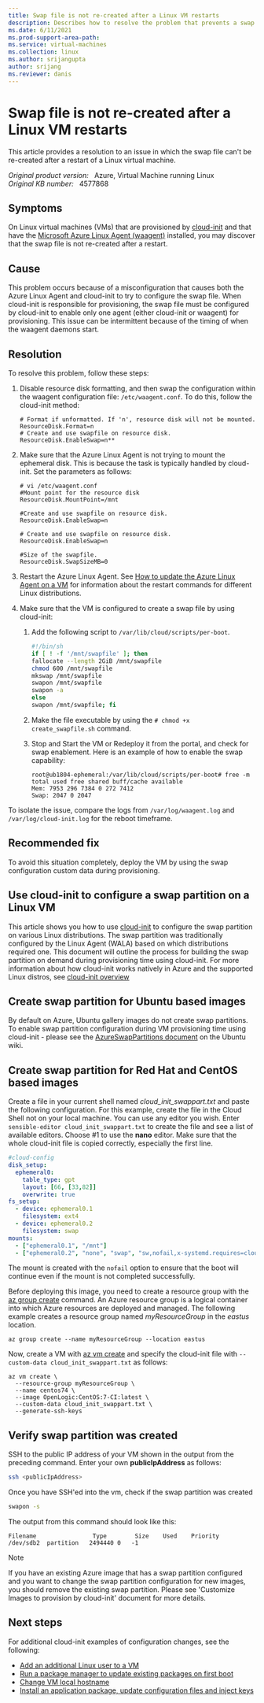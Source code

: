 ```yaml
---
title: Swap file is not re-created after a Linux VM restarts
description: Describes how to resolve the problem that prevents a swap file from being re-created after a restart of a Linux virtual machine.
ms.date: 6/11/2021
ms.prod-support-area-path: 
ms.service: virtual-machines
ms.collection: linux
ms.author: srijangupta
author: srijang
ms.reviewer: danis
---
```

# Swap file is not re-created after a Linux VM restarts

This article provides a resolution to an issue in which the swap file can't be re-created after a restart of a Linux virtual machine.

_Original product version:_ &nbsp; Azure, Virtual Machine running Linux  
_Original KB number:_ &nbsp; 4577868

## Symptoms

On Linux virtual machines (VMs) that are provisioned by [cloud-init](https://docs.microsoft.com/azure/virtual-machines/linux/using-cloud-init) and that have the [Microsoft Azure Linux Agent (waagent)](https://docs.microsoft.com/azure/virtual-machines/linux/using-cloud-init#what-is-the-difference-between-cloud-init-and-the-linux-agent-wala) installed, you may discover that the swap file is not re-created after a restart.

## Cause

This problem occurs because of a misconfiguration that causes both the Azure Linux Agent and cloud-init to try to configure the swap file.
When cloud-init is responsible for provisioning, the swap file must be configured by cloud-init to enable only one agent (either cloud-init or waagent) for provisioning. This issue can be intermittent because of the timing of when the waagent daemons start.

## Resolution

To resolve this problem, follow these steps:

1. Disable resource disk formatting, and then swap the configuration within the waagent configuration file: `/etc/waagent.conf`. To do this, follow the cloud-init method:

    ```
    # Format if unformatted. If 'n', resource disk will not be mounted. ResourceDisk.Format=n 
    # Create and use swapfile on resource disk. ResourceDisk.EnableSwap=n** 
    ```

2. Make sure that the Azure Linux Agent is not trying to mount the ephemeral disk. This is because the task is typically handled by cloud-init. Set the parameters as follows:

    ```
    # vi /etc/waagent.conf 
    #Mount point for the resource disk 
    ResourceDisk.MountPoint=/mnt 

    #Create and use swapfile on resource disk. 
    ResourceDisk.EnableSwap=n 

    # Create and use swapfile on resource disk. 
    ResourceDisk.EnableSwap=n 

    #Size of the swapfile. 
    ResourceDisk.SwapSizeMB=0
    ```

3. Restart the Azure Linux Agent. See [How to update the Azure Linux Agent on a VM](https://docs.microsoft.com/azure/virtual-machines/extensions/update-linux-agent) for information about the restart commands for different Linux distributions.
4. Make sure that the VM is configured to create a swap file by using cloud-init:
  
    1. Add the following script to `/var/lib/cloud/scripts/per-boot`.

        ```bash
        #!/bin/sh
        if [ ! -f '/mnt/swapfile' ]; then
        fallocate --length 2GiB /mnt/swapfile
        chmod 600 /mnt/swapfile
        mkswap /mnt/swapfile
        swapon /mnt/swapfile
        swapon -a 
        else
        swapon /mnt/swapfile; fi
        ```

    2. Make the file executable by using the `# chmod +x create_swapfile.sh` command.
    3. Stop and Start the VM or Redeploy it from the portal, and check for swap enablement.
        Here is an example of how to enable the swap capability: 

        ```    
        root@ub1804-ephemeral:/var/lib/cloud/scripts/per-boot# free -m 
        total used free shared buff/cache available 
        Mem: 7953 296 7384 0 272 7412 
        Swap: 2047 0 2047
        ```

To isolate the issue, compare the logs from `/var/log/waagent.log` and `/var/log/cloud-init.log` for the reboot timeframe.

## Recommended fix

To avoid this situation completely, deploy the VM by using the swap configuration custom data during provisioning.



## Use cloud-init to configure a swap partition on a Linux VM
This article shows you how to use [cloud-init](https://cloudinit.readthedocs.io) to configure the swap partition on various Linux distributions. The swap partition was traditionally configured by the Linux Agent (WALA) based on which distributions required one.  This document will outline the process for building the swap partition on demand during provisioning time using cloud-init.  For more information about how cloud-init works natively in Azure and the supported Linux distros, see [cloud-init overview](./linux/using-cloud-init.md)


## Create swap partition for Ubuntu based images
By default on Azure, Ubuntu gallery images do not create swap partitions. To enable swap partition configuration during VM provisioning time using cloud-init - please see the [AzureSwapPartitions document](https://wiki.ubuntu.com/AzureSwapPartitions) on the Ubuntu wiki.


## Create swap partition for Red Hat and CentOS based images

Create a file in your current shell named *cloud_init_swappart.txt* and paste the following configuration. For this example, create the file in the Cloud Shell not on your local machine. You can use any editor you wish. Enter `sensible-editor cloud_init_swappart.txt` to create the file and see a list of available editors. Choose #1 to use the **nano** editor. Make sure that the whole cloud-init file is copied correctly, especially the first line.  

```yaml
#cloud-config
disk_setup:
  ephemeral0:
    table_type: gpt
    layout: [66, [33,82]]
    overwrite: true
fs_setup:
  - device: ephemeral0.1
    filesystem: ext4
  - device: ephemeral0.2
    filesystem: swap
mounts:
  - ["ephemeral0.1", "/mnt"]
  - ["ephemeral0.2", "none", "swap", "sw,nofail,x-systemd.requires=cloud-init.service", "0", "0"]
```

The mount is created with the `nofail` option to ensure that the boot will continue even if the mount is not completed successfully.

Before deploying this image, you need to create a resource group with the [az group create](/cli/azure/group) command. An Azure resource group is a logical container into which Azure resources are deployed and managed. The following example creates a resource group named *myResourceGroup* in the *eastus* location.

```azurecli-interactive 
az group create --name myResourceGroup --location eastus
```

Now, create a VM with [az vm create](/cli/azure/vm) and specify the cloud-init file with `--custom-data cloud_init_swappart.txt` as follows:

```azurecli-interactive 
az vm create \
  --resource-group myResourceGroup \
  --name centos74 \
  --image OpenLogic:CentOS:7-CI:latest \
  --custom-data cloud_init_swappart.txt \
  --generate-ssh-keys 
```

## Verify swap partition was created
SSH to the public IP address of your VM shown in the output from the preceding command. Enter your own **publicIpAddress** as follows:

```bash
ssh <publicIpAddress>
```

Once you have SSH'ed into the vm, check if the swap partition was created

```bash
swapon -s
```

The output from this command should look like this:

```text
Filename                Type        Size    Used    Priority
/dev/sdb2  partition   2494440 0   -1
```

> [!NOTE] 
> If you have an existing Azure image that has a swap partition configured and you want to change the swap partition configuration for new images, you should remove the existing swap partition. Please see 'Customize Images to provision by cloud-init' document for more details.

## Next steps
For additional cloud-init examples of configuration changes, see the following:
 
- [Add an additional Linux user to a VM](cloudinit-add-user.md)
- [Run a package manager to update existing packages on first boot](./linux/cloudinit-update-vm.md)
- [Change VM local hostname](cloudinit-update-vm-hostname.md) 
- [Install an application package, update configuration files and inject keys](tutorial-automate-vm-deployment.md)

